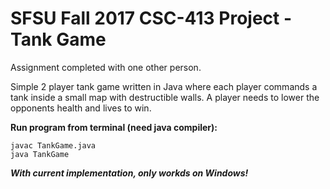 # SFSU Fall 2017 CSC-413 Project - Tank Game
Assignment completed with one other person.

Simple 2 player tank game written in Java where each player commands a tank inside a small map with destructible walls. 
A player needs to lower the opponents health and lives to win.

**Run program from terminal (need java compiler):**
```
javac TankGame.java
java TankGame
```
**_With current implementation, only workds on Windows!_**
